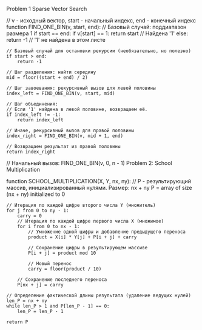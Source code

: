 Problem 1 Sparse Vector Search

// v - исходный вектор, start - начальный индекс, end - конечный индекс
function FIND_ONE_BIN(v, start, end):
    // Базовый случай: поддиапазон размера 1
    if start == end:
        if v[start] == 1:
            return start // Найдена '1'
        else:
            return -1  // '1' не найдена в этом листе

    // Базовый случай для остановки рекурсии (необязательно, но полезно)
    if start > end:
        return -1

    // Шаг разделения: найти середину
    mid = floor((start + end) / 2)

    // Шаг завоевания: рекурсивный вызов для левой половины
    index_left = FIND_ONE_BIN(v, start, mid)

    // Шаг объединения:
    // Если '1' найдена в левой половине, возвращаем её.
    if index_left != -1:
        return index_left

    // Иначе, рекурсивный вызов для правой половины
    index_right = FIND_ONE_BIN(v, mid + 1, end)

    // Возвращаем результат из правой половины
    return index_right

// Начальный вызов: FIND_ONE_BIN(v, 0, n - 1)
Problem 2: School Multiplication

function SCHOOL_MULTIPLICATION(X, Y, nx, ny):
    // P - результирующий массив, инициализированный нулями. Размер: nx + ny
    P = array of size (nx + ny) initialized to 0

    // Итерация по каждой цифре второго числа Y (множитель)
    for j from 0 to ny - 1:
        carry = 0
        // Итерация по каждой цифре первого числа X (множимое)
        for i from 0 to nx - 1:
            // Умножение одной цифры и добавление предыдущего переноса
            product = X[i] * Y[j] + P[i + j] + carry

            // Сохранение цифры в результирующем массиве
            P[i + j] = product mod 10

            // Новый перенос
            carry = floor(product / 10)

        // Сохранение последнего переноса
        P[nx + j] = carry

    // Определение фактической длины результата (удаление ведущих нулей)
    len_P = nx + ny
    while len_P > 1 and P[len_P - 1] == 0:
        len_P = len_P - 1

    return P
